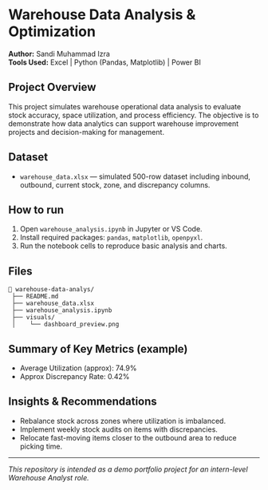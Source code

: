 # Warehouse Data Analysis & Optimization

**Author:** Sandi Muhammad Izra  
**Tools Used:** Excel | Python (Pandas, Matplotlib) | Power BI

## Project Overview
This project simulates warehouse operational data analysis to evaluate stock accuracy, space utilization, and process efficiency.
The objective is to demonstrate how data analytics can support warehouse improvement projects and decision-making for management.

## Dataset
- `warehouse_data.xlsx` — simulated 500-row dataset including inbound, outbound, current stock, zone, and discrepancy columns.

## How to run
1. Open `warehouse_analysis.ipynb` in Jupyter or VS Code.
2. Install required packages: `pandas`, `matplotlib`, `openpyxl`.
3. Run the notebook cells to reproduce basic analysis and charts.

## Files
```
📂 warehouse-data-analys/
 ├── README.md
 ├── warehouse_data.xlsx
 ├── warehouse_analysis.ipynb
 ├── visuals/
 │    └── dashboard_preview.png
```

## Summary of Key Metrics (example)
- Average Utilization (approx): 74.9%
- Approx Discrepancy Rate: 0.42%

## Insights & Recommendations
- Rebalance stock across zones where utilization is imbalanced.
- Implement weekly stock audits on items with discrepancies.
- Relocate fast-moving items closer to the outbound area to reduce picking time.

---
*This repository is intended as a demo portfolio project for an intern-level Warehouse Analyst role.*
